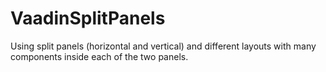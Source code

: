 VaadinSplitPanels
=================
Using split panels (horizontal and vertical) and different layouts with many components inside each of the two panels.
